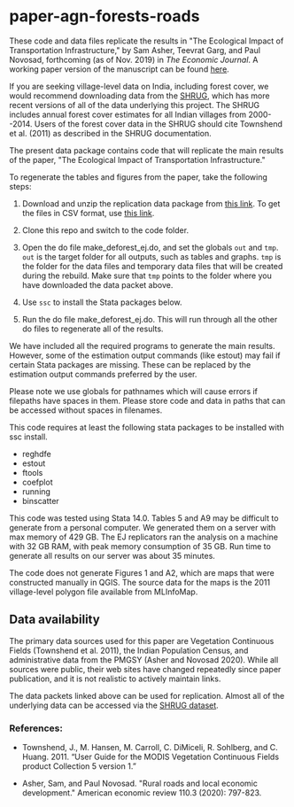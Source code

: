 # paper-agn-forests-roads

These code and data files replicate the results in "The Ecological
Impact of Transportation Infrastructure," by Sam Asher, Teevrat Garg,
and Paul Novosad, forthcoming (as of Nov. 2019) in *The Economic
Journal*.  A working paper version of the manuscript can be found
[here](http://www.paulnovosad.com/pdf/agn-roads-forests.pdf).

If you are seeking village-level data on India, including forest
cover, we would recommend downloading data from the
[SHRUG](devdatalab.org/shrug), which has more recent versions of all
of the data underlying this project.  The SHRUG includes annual forest
cover estimates for all Indian villages from 2000--2014. Users of the
forest cover data in the SHRUG should cite Townshend et al. (2011) as
described in the SHRUG documentation.

The present data package contains code that will replicate the main
results of the paper, "The Ecological Impact of Transportation
Infrastructure."

To regenerate the tables and figures from the paper, take the
following steps:

1. Download and unzip the replication data package from [this
   link](https://www.dropbox.com/s/z3qimv5yzbzkpmy/agn-roads-forests-data.zip?dl=0). To
   get the files in CSV format, use [this link](https://www.dropbox.com/s/ardumusrboqssy1/agn-roads-forests-csv.zip?dl=0).

2. Clone this repo and switch to the code folder.

3. Open the do file make_deforest_ej.do, and set the globals `out` and
   `tmp`.  `out` is the target folder for all outputs, such as tables
   and graphs. `tmp` is the folder for the data files and
   temporary data files that will be created during the rebuild.
   Make sure that `tmp` points to the folder where you have downloaded
   the data packet above.
   
4. Use `ssc` to install the Stata packages below.

5. Run the do file make_deforest_ej.do.  This will run through all the
   other do files to regenerate all of the results.

We have included all the required programs to generate the main
results. However, some of the estimation output commands (like estout)
may fail if certain Stata packages are missing. These can be replaced
by the estimation output commands preferred by the user.

Please note we use globals for pathnames which will cause errors if
filepaths have spaces in them. Please store code and data in paths
that can be accessed without spaces in filenames. 

This code requires at least the following stata packages to be installed
with ssc install.
- reghdfe
- estout
- ftools
- coefplot
- running
- binscatter

This code was tested using Stata 14.0. Tables 5 and A9 may be
difficult to generate from a personal computer. We generated them on a
server with max memory of 429 GB. The EJ replicators ran the analysis on a machine with 32 GB RAM, with peak memory consumption of 35 GB. Run time to generate all results on our server was about 35 minutes.

The code does not generate Figures 1 and A2, which are maps that
were constructed manually in QGIS. The source data for the maps is the
2011 village-level polygon file available from MLInfoMap.

## Data availability

The primary data sources used for this paper are Vegetation Continuous Fields (Townshend et al. 2011), the Indian Population Census, and administrative data from the PMGSY (Asher and Novosad 2020). While all sources were public, their web sites have changed repeatedly since paper publication, and it is not realistic to actively maintain links.

The data packets linked above can be used for replication. Almost all of the underlying data can be accessed via the [SHRUG dataset](http://devdatalab.org/shrug).

### References:

* Townshend, J., M. Hansen, M. Carroll, C. DiMiceli, R. Sohlberg, and C. Huang. 2011. “User Guide for the MODIS Vegetation Continuous Fields product Collection 5 version 1.”

* Asher, Sam, and Paul Novosad. "Rural roads and local economic development." American economic review 110.3 (2020): 797-823.

